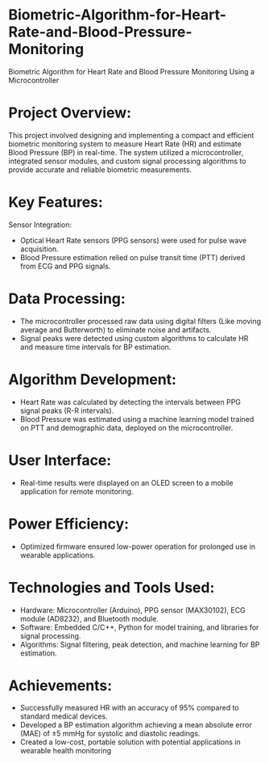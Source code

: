 # Biometric-Algorithm-for-Heart-Rate-and-Blood-Pressure-Monitoring
Biometric Algorithm for Heart Rate and Blood Pressure Monitoring Using a Microcontroller

# Project Overview:
This project involved designing and implementing a compact and efficient biometric monitoring system to measure Heart Rate (HR) and estimate Blood Pressure (BP) in real-time. The system utilized a microcontroller, integrated sensor modules, and custom signal processing algorithms to provide accurate and reliable biometric measurements.

# Key Features:
Sensor Integration:

- Optical Heart Rate sensors (PPG sensors) were used for pulse wave acquisition.
- Blood Pressure estimation relied on pulse transit time (PTT) derived from ECG and PPG signals.

# Data Processing:

- The microcontroller processed raw data using digital filters (Like moving average and Butterworth) to eliminate noise and artifacts.
- Signal peaks were detected using custom algorithms to calculate HR and measure time intervals for BP estimation.

# Algorithm Development:

- Heart Rate was calculated by detecting the intervals between PPG signal peaks (R-R intervals).
- Blood Pressure was estimated using a machine learning model trained on PTT and demographic data, deployed on the microcontroller.

# User Interface:
- Real-time results were displayed on an OLED screen to a mobile application for remote monitoring.

# Power Efficiency:
- Optimized firmware ensured low-power operation for prolonged use in wearable applications.

# Technologies and Tools Used:
- Hardware: Microcontroller (Arduino), PPG sensor (MAX30102), ECG module (AD8232), and Bluetooth module.
- Software: Embedded C/C++, Python for model training, and libraries for signal processing.
- Algorithms: Signal filtering, peak detection, and machine learning for BP estimation.

# Achievements:
- Successfully measured HR with an accuracy of 95% compared to standard medical devices.
-  Developed a BP estimation algorithm achieving a mean absolute error (MAE) of ±5 mmHg for systolic and diastolic readings.
- Created a low-cost, portable solution with potential applications in wearable health monitoring
